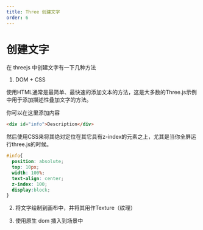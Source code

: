 ```yaml
---
title: Three 创建文字
order: 6
---
```



# 创建文字

在 threejs 中创建文字有一下几种方法

1. DOM + CSS

使用HTML通常是最简单、最快速的添加文本的方法，这是大多数的Three.js示例中用于添加描述性叠加文字的方法。

你可以在这里添加内容

```html
<div id="info">Description</div>
```

然后使用CSS来将其绝对定位在其它具有z-index的元素之上，尤其是当你全屏运行three.js的时候。

```css
#info{
  position: absolute;
  top: 10px;
  width: 100%;
  text-align: center;
  z-index: 100;
  display:block;
}
```

2. 将文字绘制到画布中，并将其用作Texture（纹理）

<code src="./Texture.tsx"></code>

3. 使用原生 dom 插入到场景中

<code src="./CSS2d.tsx"></code>
